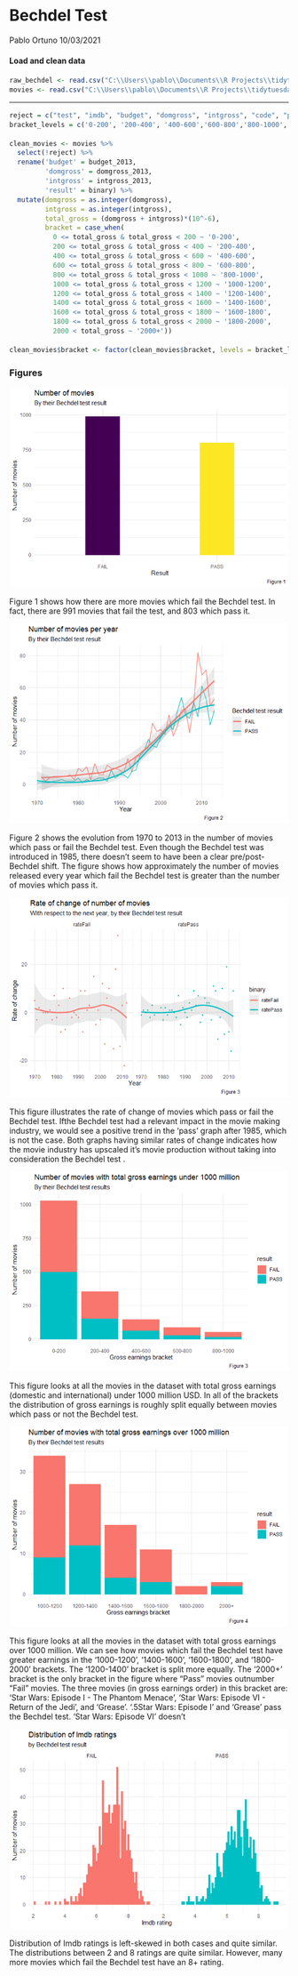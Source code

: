 Bechdel Test
================
Pablo Ortuno
10/03/2021

#### Load and clean data

``` r
raw_bechdel <- read.csv("C:\\Users\\pablo\\Documents\\R Projects\\tidytuesday\\Data\\raw_bechdel.csv")
movies <- read.csv("C:\\Users\\pablo\\Documents\\R Projects\\tidytuesday\\Data\\movies.csv")
```

------------------------------------------------------------------------

``` r
reject = c("test", "imdb", "budget", "domgross", "intgross", "code", "period_code", "decade_code", "imdb_id", "response", "poster", "error")
bracket_levels = c('0-200', '200-400', '400-600','600-800','800-1000','1000-1200','1200-1400','1400-1600','1600-1800','1800-2000','2000+')

clean_movies <- movies %>%
  select(!reject) %>%
  rename('budget' = budget_2013,
         'domgross' = domgross_2013,
         'intgross' = intgross_2013,
         'result' = binary) %>%
  mutate(domgross = as.integer(domgross),
         intgross = as.integer(intgross),
         total_gross = (domgross + intgross)*(10^-6),
         bracket = case_when(
           0 <= total_gross & total_gross < 200 ~ '0-200',
           200 <= total_gross & total_gross < 400 ~ '200-400',
           400 <= total_gross & total_gross < 600 ~ '400-600',
           600 <= total_gross & total_gross < 800 ~ '600-800',
           800 <= total_gross & total_gross < 1000 ~ '800-1000',
           1000 <= total_gross & total_gross < 1200 ~ '1000-1200',
           1200 <= total_gross & total_gross < 1400 ~ '1200-1400',
           1400 <= total_gross & total_gross < 1600 ~ '1400-1600',
           1600 <= total_gross & total_gross < 1800 ~ '1600-1800',
           1800 <= total_gross & total_gross < 2000 ~ '1800-2000',
           2000 < total_gross ~ '2000+'))

clean_movies$bracket <- factor(clean_movies$bracket, levels = bracket_levels)
```

### Figures

![](Bechdel-Test_files/figure-gfm/pass_and_fail-1.png)<!-- -->

Figure 1 shows how there are more movies which fail the Bechdel test. In
fact, there are 991 movies that fail the test, and 803 which pass it.

![](Bechdel-Test_files/figure-gfm/passes_fails_per_year-1.png)<!-- -->

Figure 2 shows the evolution from 1970 to 2013 in the number of movies
which pass or fail the Bechdel test. Even though the Bechdel test was
introduced in 1985, there doesn’t seem to have been a clear
pre/post-Bechdel shift. The figure shows how approximately the number of
movies released every year which fail the Bechdel test is greater than
the number of movies which pass it.

![](Bechdel-Test_files/figure-gfm/rates_of_change-1.png)<!-- -->

This figure illustrates the rate of change of movies which pass or fail
the Bechdel test. Ifthe Bechdel test had a relevant impact in the movie
making industry, we would see a positive trend in the ‘pass’ graph after
1985, which is not the case. Both graphs having similar rates of change
indicates how the movie industry has upscaled it’s movie production
without taking into consideration the Bechdel test .

![](Bechdel-Test_files/figure-gfm/lower_bracket-1.png)<!-- -->

This figure looks at all the movies in the dataset with total gross
earnings (domestic and international) under 1000 million USD. In all of
the brackets the distribution of gross earnings is roughly split equally
between movies which pass or not the Bechdel test.

![](Bechdel-Test_files/figure-gfm/upper_bracket-1.png)<!-- -->

This figure looks at all the movies in the dataset with total gross
earnings over 1000 million. We can see how movies which fail the Bechdel
test have greater earnings in the ‘1000-1200’, ‘1400-1600’, ‘1600-1800’,
and ‘1800-2000’ brackets. The ‘1200-1400’ bracket is split more equally.
The ‘2000+’ bracket is the only bracket in the figure where “Pass”
movies outnumber “Fail” movies. The three movies (in gross earnings
order) in this bracket are: ‘Star Wars: Episode I - The Phantom Menace’,
‘Star Wars: Episode VI - Return of the Jedi’, and ‘Grease’. ‘.5Star
Wars: Episode I’ and ‘Grease’ pass the Bechdel test. ‘Star Wars: Episode
VI’ doesn’t

![](Bechdel-Test_files/figure-gfm/rating_distribution-1.png)<!-- -->

Distribution of Imdb ratings is left-skewed in both cases and quite
similar. The distributions between 2 and 8 ratings are quite similar.
However, many more movies which fail the Bechdel test have an 8+ rating.
